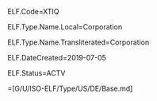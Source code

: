 ELF.Code=XTIQ

ELF.Type.Name.Local=Corporation

ELF.Type.Name.Transliterated=Corporation

ELF.DateCreated=2019-07-05

ELF.Status=ACTV

=[G/U/ISO-ELF/Type/US/DE/Base.md]
